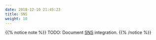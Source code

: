 ```yaml
---
date: 2018-12-10 21:45:23
title: SNS
weight: 10
---
```


{{% notice note %}}
TODO: Document [SNS](https://docs.aws.amazon.com/step-functions/latest/dg/connectors-sns.html) integration.
{{% /notice %}}